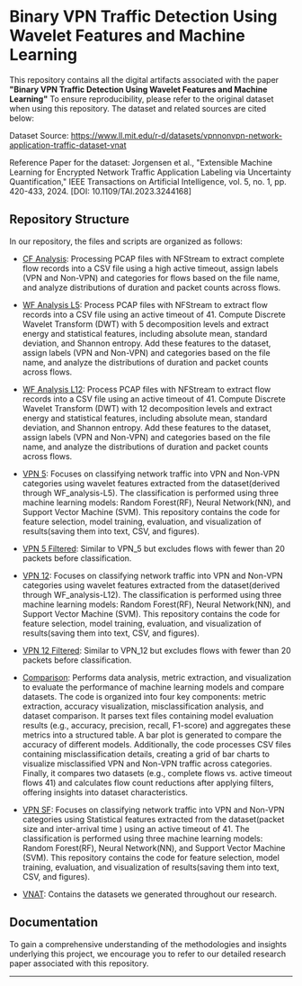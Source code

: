 # Binary VPN Traffic Detection Using Wavelet Features and Machine Learning

This repository contains all the digital artifacts associated with the paper **"Binary VPN Traffic Detection Using Wavelet Features and Machine Learning"**
To ensure reproducibility, please refer to the original dataset when using this repository. The dataset and related sources are cited below:

Dataset Source: https://www.ll.mit.edu/r-d/datasets/vpnnonvpn-network-application-traffic-dataset-vnat

Reference Paper for the dataset: Jorgensen et al., "Extensible Machine Learning for Encrypted Network Traffic Application Labeling via Uncertainty Quantification," IEEE Transactions on Artificial Intelligence, vol. 5, no. 1, pp. 420-433, 2024. [DOI: 10.1109/TAI.2023.3244168]

## Repository Structure

In our repository, the files and scripts are organized as follows:
 - [CF Analysis](CF_analysis.ipynb): Processing PCAP files with NFStream to extract complete flow records into a CSV file using a high active timeout, assign labels (VPN and Non-VPN) and categories for flows based on the file name, and analyze distributions of duration and packet counts across flows.
 - [WF Analysis L5](WF_analysis-L5.ipynb): Process PCAP files with NFStream to extract flow records into a CSV file using an active timeout of 41. Compute Discrete Wavelet Transform (DWT) with 5 decomposition levels and extract energy and statistical features, including absolute mean, standard deviation, and Shannon entropy. Add these features to the dataset, assign labels (VPN and Non-VPN) and categories based on the file name, and analyze the distributions of duration and packet counts across flows.
 - [WF Analysis L12](WF_analysis-L12.ipynb): Process PCAP files with NFStream to extract flow records into a CSV file using an active timeout of 41. Compute Discrete Wavelet Transform (DWT) with 12 decomposition levels and extract energy and statistical features, including absolute mean, standard deviation, and Shannon entropy. Add these features to the dataset, assign labels (VPN and Non-VPN) and categories based on the file name, and analyze the distributions of duration and packet counts across flows.
 - [VPN 5](VPN_5.ipynb): Focuses on classifying network traffic into VPN and Non-VPN categories using wavelet features extracted from the dataset(derived through WF_analysis-L5). The classification is performed using three machine learning models: Random Forest(RF), Neural Network(NN), and Support Vector Machine (SVM). This repository contains the code for feature selection, model training, evaluation, and visualization of results(saving them into text, CSV, and figures).
 - [VPN 5 Filtered](VPN_5_filtered.ipynb): Similar to VPN_5 but excludes flows with fewer than 20 packets before classification.
 - [VPN 12](VPN_12.ipynb): Focuses on classifying network traffic into VPN and Non-VPN categories using wavelet features extracted from the dataset(derived through WF_analysis-L12). The classification is performed using three machine learning models: Random Forest(RF), Neural Network(NN), and Support Vector Machine (SVM). This repository contains the code for feature selection, model training, evaluation, and visualization of results(saving them into text, CSV, and figures).
 - [VPN 12 Filtered](VPN_12_filtered.ipynb): Similar to VPN_12 but excludes flows with fewer than 20 packets before classification.
 - [Comparison](Comparison.ipynb): Performs data analysis, metric extraction, and visualization to evaluate the performance of machine learning models and compare datasets. The code is organized into four key components: metric extraction, accuracy visualization, misclassification analysis, and dataset comparison. It parses text files containing model evaluation results (e.g., accuracy, precision, recall, F1-score) and aggregates these metrics into a structured table. A bar plot is generated to compare the accuracy of different models. Additionally, the code processes CSV files containing misclassification details, creating a grid of bar charts to visualize misclassified VPN and Non-VPN traffic across categories. Finally, it compares two datasets (e.g., complete flows vs. active timeout flows 41) and calculates flow count reductions after applying filters, offering insights into dataset characteristics. 
 - [VPN SF](VPN_SF.ipynb): Focuses on classifying network traffic into VPN and Non-VPN categories using Statistical features extracted from the dataset(packet size and inter-arrival time ) using an active timeout of 41. The classification is performed using three machine learning models: Random Forest(RF), Neural Network(NN), and Support Vector Machine (SVM). This repository contains the code for feature selection, model training, evaluation, and visualization of results(saving them into text, CSV, and figures).

 - [VNAT](VNAT): Contains the datasets we generated throughout our research.

## Documentation

To gain a comprehensive understanding of the methodologies and insights underlying this project, we encourage you to refer to our detailed research paper associated with this repository. 

---
